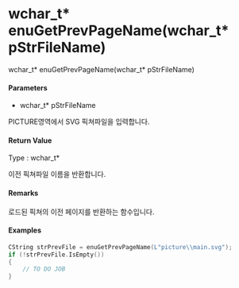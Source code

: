 # wchar\_t\* enuGetPrevPageName\(wchar\_t\* pStrFileName\)

wchar\_t\* enuGetPrevPageName\(wchar\_t\* pStrFileName\)

#### Parameters

* wchar\_t\* pStrFileName

PICTURE영역에서 SVG 픽쳐파일을 입력합니다.

#### Return Value

Type : wchar\_t\*

이전 픽쳐파일 이름을 반환합니다.

#### Remarks

로드된 픽쳐의 이전 페이지를 반환하는 함수입니다.

#### Examples

```cpp
CString strPrevFile = enuGetPrevPageName(L"picture\\main.svg");
if (!strPrevFile.IsEmpty())
{
    // TO DO JOB
}
```



